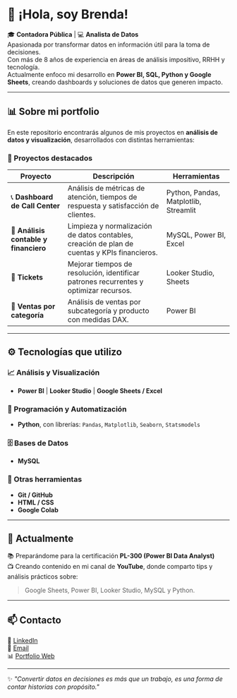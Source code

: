 # 👋 ¡Hola, soy Brenda!

🎓 **Contadora Pública** | 💻 **Analista de Datos**  
Apasionada por transformar datos en información útil para la toma de decisiones.  
Con más de 8 años de experiencia en áreas de análisis impositivo, RRHH y tecnología.  
Actualmente enfoco mi desarrollo en **Power BI, SQL, Python y Google Sheets**, creando dashboards y soluciones de datos que generen impacto.

---

## 📊 Sobre mi portfolio

En este repositorio encontrarás algunos de mis proyectos en **análisis de datos y visualización**, desarrollados con distintas herramientas:

### 🧠 Proyectos destacados
| Proyecto | Descripción | Herramientas |
|-----------|--------------|---------------|
| 📞 **Dashboard de Call Center** | Análisis de métricas de atención, tiempos de respuesta y satisfacción de clientes. | Python, Pandas, Matplotlib, Streamlit |
| 💼 **Análisis contable y financiero** | Limpieza y normalización de datos contables, creación de plan de cuentas y KPIs financieros. | MySQL, Power BI, Excel |
| 🧩 **Tickets** | Mejorar tiempos de resolución, identificar patrones recurrentes y optimizar recursos. | Looker Studio, Sheets |
| 🍪 **Ventas por categoría** | Análisis de ventas por subcategoría y producto con medidas DAX. | Power BI |

---

## ⚙️ Tecnologías que utilizo

### 📈 Análisis y Visualización
- **Power BI** | **Looker Studio** | **Google Sheets / Excel**

### 🐍 Programación y Automatización
- **Python**, con librerías: `Pandas`, `Matplotlib`, `Seaborn`, `Statsmodels`

### 🗄️ Bases de Datos
- **MySQL**

### 🧰 Otras herramientas
- **Git / GitHub**
- **HTML / CSS**  
- **Google Colab**

---

## 🌟 Actualmente

📚 Preparándome para la certificación **PL-300 (Power BI Data Analyst)**  
📺 Creando contenido en mi canal de **YouTube**, donde comparto tips y análisis prácticos sobre:
> Google Sheets, Power BI, Looker Studio, MySQL y Python.

---

## 📫 Contacto

💼 [LinkedIn](https://www.linkedin.com/in/torres-brenda-soledad/)  
📧 [Email](brentorres26@gmail.com)  
📊 [Portfolio Web](https://soledad1988.github.io/Portfolio/)

---

✨ *"Convertir datos en decisiones es más que un trabajo, es una forma de contar historias con propósito."*
